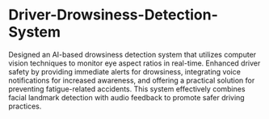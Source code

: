 # Driver-Drowsiness-Detection-System
Designed an AI-based drowsiness detection system that utilizes computer vision techniques to monitor eye aspect ratios in real-time. Enhanced driver safety by providing immediate alerts for drowsiness, integrating voice notifications for increased awareness, and offering a practical solution for preventing fatigue-related accidents. This system effectively combines facial landmark detection with audio feedback to promote safer driving practices.
